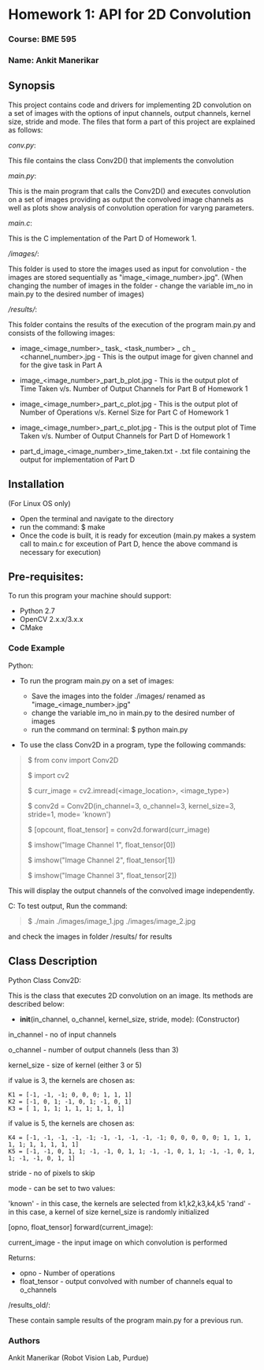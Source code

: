 # Homework 1: API for 2D Convolution

### Course: BME 595
### Name: Ankit Manerikar


## Synopsis

This project contains code and drivers for implementing 2D convolution on a set of images with the options of input channels, output channels, kernel size, stride and mode. The files that form a part of this project are explained as follows: 

*conv.py*:

This file contains the class Conv2D() that implements the convolution

*main.py*:

This is the main program that calls the Conv2D() and executes convolution on a set of images providing as output the convolved image channels as well as plots show analysis of convolution operation for varyng parameters.

*main.c*:

This is the C implementation of the Part D of Homework 1. 

*/images/*:

This folder is used to store the images used as input for convolution - the images are stored sequentially as "image_<image_number>.jpg". (When changing the number of images in the folder - change the variable im_no in 
main.py to the desired number of images)

*/results/*:

This folder contains the results of the execution of the program main.py and  consists of the following images:

- image_<image_number>_ task_ <task_number> _ ch _ <channel_number>.jpg -
  This is the output image for given channel and for the give task in Part A

- image_<image_number>_part_b_plot.jpg - 
  This is the output plot of Time Taken v/s. Number of Output Channels for Part B
  of Homework 1

- image_<image_number>_part_c_plot.jpg - 
  This is the output plot of Number of Operations v/s. Kernel Size for Part C
  of Homework 1

- image_<image_number>_part_c_plot.jpg - 
  This is the output plot of Time Taken v/s. Number of Output Channels for Part D
  of Homework 1

- part_d_image_<image_number>_time_taken.txt -
  .txt file containing the output for implementation of Part D

## Installation 
(For Linux OS only)
- Open the terminal and navigate to the directory
- run the command:
  $ make
- Once the code is built, it is ready for exceution
  (main.py makes a system call to main.c for exceution of Part D, hence the above command is necessary
   for execution) 

## Pre-requisites:
To run this program your machine should support:
- Python 2.7
- OpenCV 2.x.x/3.x.x
- CMake

### Code Example

Python:

- To run the program main.py on a set of images:
  - Save the images into the folder ./images/ renamed as "image_<image_number>.jpg"
  - change the variable im_no in main.py to the desired number of images
  - run the command on terminal:
     $ python main.py

- To use the class Conv2D in a program, type the following commands:
> $ from conv import Conv2D
> 
> $ import cv2
> 
> $ curr_image = cv2.imread(<image_location>, <image_type>)
> 
> $ conv2d = Conv2D(in_channel=3, o_channel=3, kernel_size=3, stride=1, mode= 'known')
> 
> $ [opcount, float_tensor] = conv2d.forward(curr_image)
> 
> $ imshow("Image Channel 1", float_tensor[0])
> 
> $ imshow("Image Channel 2", float_tensor[1])
> 
> $ imshow("Image Channel 3", float_tensor[2])

This will display the output channels of the convolved image independently. 

C:
To test output, Run the command:

> $ ./main ./images/image_1.jpg ./images/image_2.jpg

and check the images in folder /results/ for results

## Class Description
Python Class Conv2D:

This is the class that executes 2D convolution on an image. Its methods are described below:

- __init__(in_channel, o_channel, kernel_size, stride, mode): (Constructor)

in_channel - no of input channels

o_channel - number of output channels (less than 3)

kernel_size - size of kernel (either 3 or 5)

if value is 3, the kernels are chosen as:

	K1 = [-1, -1, -1; 0, 0, 0; 1, 1, 1]
	K2 = [-1, 0, 1; -1, 0, 1; -1, 0, 1]
	K3 = [ 1, 1, 1; 1, 1, 1; 1, 1, 1]

if value is 5, the kernels are chosen as:

	K4 = [-1, -1, -1, -1, -1; -1, -1, -1, -1, -1; 0, 0, 0, 0, 0; 1, 1, 1, 1, 1; 1, 1, 1, 1, 1]
	K5 = [-1, -1, 0, 1, 1; -1, -1, 0, 1, 1; -1, -1, 0, 1, 1; -1, -1, 0, 1, 1; -1, -1, 0, 1, 1]
              
stride - no of pixels to skip

mode - can be set to two values: 

'known' - in this case, the kernels are selected from k1,k2,k3,k4,k5
'rand'  - in this case, a kernel of size kernel_size is randomly initialized 

[opno, float_tensor] forward(current_image):

current_image - the input image on which convolution is performed

Returns:
- opno - Number of operations 
- float_tensor - output convolved with number of channels equal to o_channels

/results_old/:

These contain sample results of the program main.py for a previous run.

### Authors
Ankit Manerikar (Robot Vision Lab, Purdue)
